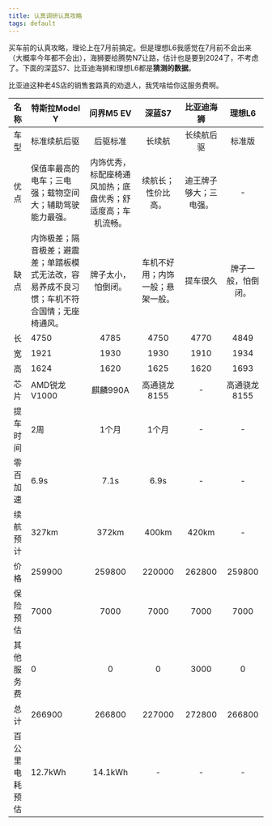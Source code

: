```yaml
---
title: 认真调研认真攻略
tags: default
---
```


买车前的认真攻略，理论上在7月前搞定。但是理想L6我感觉在7月前不会出来（大概率今年都不会出），海狮要给腾势N7让路，估计也是要到2024了，不考虑了。下面的深蓝S7、比亚迪海狮和理想L6都是**猜测的数据**。

比亚迪这种老4S店的销售套路真的劝退人，我凭啥给你这服务费啊。

|      名称      | 特斯拉Model Y                                                |                         问界M5 EV                          |              深蓝S7              |       比亚迪海狮       |       理想L6       |
| :------------: | ------------------------------------------------------------ | :--------------------------------------------------------: | :------------------------------: | :--------------------: | :----------------: |
|      车型      | 标准续航后驱                                                 |                          后驱标准                          |              长续航              |       长续航后驱       |       标准版       |
|      优点      | 保值率最高的电车；三电强；载物空间大；辅助驾驶能力最强。     | 内饰优秀，标配座椅通风加热；底盘优秀；舒适度高；车机流畅。 |        续航长；性价比高。        | 迪王牌子够大；三电强。 |         -          |
|      缺点      | 内饰极差；隔音极差；避震差；单踏板模式无法改，容易养成不良习惯；车机不符合国情；无座椅通风。 |                     牌子太小，怕倒闭。                     | 车机不好用；内饰一般；悬架一般。 |        提车很久        | 牌子一般，怕倒闭。 |
|       长       | 4750                                                         |                            4785                            |               4750               |          4770          |        4849        |
|       宽       | 1921                                                         |                            1930                            |               1930               |          1910          |        1934        |
|       高       | 1624                                                         |                            1620                            |               1625               |          1620          |        1693        |
|      芯片      | AMD锐龙V1000                                                 |                          麒麟990A                          |           高通骁龙8155           |           -            |    高通骁龙8155    |
|    提车时间    | 2周                                                          |                           1个月                            |              1个月               |           -            |         -          |
|    零百加速    | 6.9s                                                         |                            7.1s                            |               6.9s               |           -            |         -          |
|    续航预计    | 327km                                                        |                           372km                            |              400km               |         420km          |         -          |
|      价格      | 259900                                                       |                           259800                           |              220000              |         262800         |       259800       |
|    保险预估    | 7000                                                         |                            7000                            |               7000               |          7000          |        7000        |
|   其他服务费   | 0                                                            |                             0                              |                0                 |          3000          |         0          |
|      总计      | 266900                                                       |                           266800                           |              227000              |         272800         |       266800       |
| 百公里电耗预估 | 12.7kWh                                                      |                          14.1kWh                           |                -                 |           -            |         -          |

